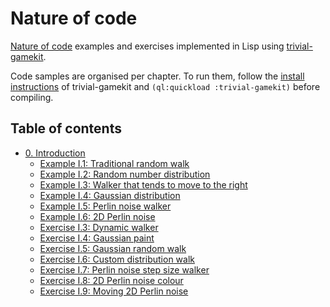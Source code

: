 # Nature of code

[Nature of code](http://natureofcode.com) examples and exercises implemented in
Lisp using [trivial-gamekit](https://github.com/borodust/trivial-gamekit).

Code samples are organised per chapter. To run them, follow the
[install instructions](https://borodust.github.io/projects/trivial-gamekit/#installation-and-loading)
of trivial-gamekit and `(ql:quickload :trivial-gamekit)` before compiling.

## Table of contents
- [0. Introduction](https://github.com/mark-gerarts/nature-of-code/tree/master/0.%20Introduction)
  - [Example I.1: Traditional random walk](https://github.com/mark-gerarts/nature-of-code/tree/master/0.%20Introduction/Example%20I.1%3A%20Traditional%20random%20walk)
  - [Example I.2: Random number distribution](https://github.com/mark-gerarts/nature-of-code/tree/master/0.%20Introduction/Example%20I.2%3A%20Random%20number%20distribution)
  - [Example I.3: Walker that tends to move to the right](https://github.com/mark-gerarts/nature-of-code/tree/master/0.%20Introduction/Example%20I.3%3A%20Walker%20that%20tends%20to%20move%20to%20the%20right)
  - [Example I.4: Gaussian distribution](https://github.com/mark-gerarts/nature-of-code/tree/master/0.%20Introduction/Example%20I.4%3A%20Gaussian%20distribution)
  - [Example I.5: Perlin noise walker](https://github.com/mark-gerarts/nature-of-code/tree/master/0.%20Introduction/Example%20I.5%3A%20Perlin%20noise%20walker)
  - [Example I.6: 2D Perlin noise](https://github.com/mark-gerarts/nature-of-code/tree/master/0.%20Introduction/Example%20I.6%3A%202D%20Perlin%20noise)
  - [Exercise I.3: Dynamic walker](https://github.com/mark-gerarts/nature-of-code/tree/master/0.%20Introduction/Exercise%20I.3%3A%20Dynamic%20walker)
  - [Exercise I.4: Gaussian paint](https://github.com/mark-gerarts/nature-of-code/tree/master/0.%20Introduction/Exercise%20I.4%3A%20Gaussian%20paint)
  - [Exercise I.5: Gaussian random walk](https://github.com/mark-gerarts/nature-of-code/tree/master/0.%20Introduction/Exercise%20I.5%3A%20Gaussian%20random%20walk)
  - [Exercise I.6: Custom distribution walk](https://github.com/mark-gerarts/nature-of-code/tree/master/0.%20Introduction/Exercise%20I.6%3A%20Custom%20distribution%20walk)
  - [Exercise I.7: Perlin noise step size walker](https://github.com/mark-gerarts/nature-of-code/tree/master/0.%20Introduction/Exercise%20I.7%3A%20Perlin%20noise%20step%20size%20walker)
  - [Exercise I.8: 2D Perlin noise colour](https://github.com/mark-gerarts/nature-of-code/tree/master/0.%20Introduction/Exercise%20I.8%3A%202D%20Perlin%20noise%20colour)
  - [Exercise I.9: Moving 2D Perlin noise](https://github.com/mark-gerarts/nature-of-code/tree/master/0.%20Introduction/Exercise%20I.9%3A%20Moving%202D%20Perlin%20noise)
